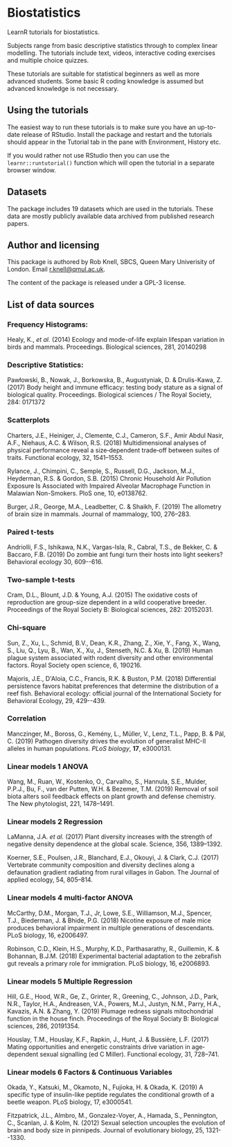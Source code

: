 # Biostatistics

LearnR tutorials for biostatistics. 
    
Subjects range from basic descriptive statistics through to complex linear modelling. The tutorials include text, videos, interactive coding exercises and multiple choice quizzes.

These tutorials are suitable for statistical beginners as well as more advanced students. Some basic R coding knowledge is assumed but advanced knowledge is not necessary.

## Using the tutorials
The easiest way to run these tutorials is to make sure you have an up-to-date release of RStudio. Install the package and restart and the tutorials should appear in the Tutorial tab in the pane with Environment, History etc.

If you would rather not use RStudio then you can use the `learnr::runtutorial()` function which will open the tutorial in a separate browser window.

## Datasets
The package includes 19 datasets which are used in the tutorials. These data are mostly publicly available data archived from published research papers.

## Author and licensing

This package is authored by Rob Knell, SBCS, Queen Mary Univerisity of London. Email r.knell@qmul.ac.uk.

The content of the package is released under a GPL-3 license.

## List of data sources

### Frequency Histograms:

Healy, K., *et al.* (2014) Ecology and mode-of-life explain lifespan variation in birds and mammals. Proceedings. Biological sciences, 281, 20140298

### Descriptive Statistics:

Pawłowski, B., Nowak, J., Borkowska, B., Augustyniak, D. & Drulis-Kawa, Z. (2017) Body height and immune efficacy: testing body stature as a signal of biological quality. Proceedings. Biological sciences / The Royal Society, 284: 0171372

### Scatterplots

Charters, J.E., Heiniger, J., Clemente, C.J., Cameron, S.F., Amir Abdul Nasir, A.F., Niehaus, A.C. & Wilson, R.S. (2018) Multidimensional analyses of physical performance reveal a size‐dependent trade‐off between suites of traits. Functional ecology, 32, 1541–1553.

Rylance, J., Chimpini, C., Semple, S., Russell, D.G., Jackson, M.J., Heyderman, R.S. & Gordon, S.B. (2015) Chronic Household Air Pollution Exposure Is Associated with Impaired Alveolar Macrophage Function in Malawian Non-Smokers. PloS one, 10, e0138762.

Burger, J.R., George, M.A., Leadbetter, C. & Shaikh, F. (2019) The allometry of brain size in mammals. Journal of mammalogy, 100, 276–283. 

### Paired t-tests

Andriolli, F.S., Ishikawa, N.K., Vargas-Isla, R., Cabral, T.S., de Bekker, C. & Baccaro, F.B. (2019) Do zombie ant fungi turn their hosts into light seekers? Behavioral ecology 30, 609--616.

### Two-sample t-tests

Cram, D.L., Blount, J.D. & Young, A.J. (2015) The oxidative costs of reproduction are group-size dependent in a wild cooperative breeder. Proceedings of the Royal Society B: Biological sciences, 282: 20152031.

### Chi-square

Sun, Z., Xu, L., Schmid, B.V., Dean, K.R., Zhang, Z., Xie, Y., Fang, X., Wang, S., Liu, Q., Lyu, B., Wan, X., Xu, J., Stenseth, N.C. & Xu, B. (2019) Human plague system associated with rodent diversity and other environmental factors. Royal Society open science, 6, 190216.

Majoris, J.E., D'Aloia, C.C., Francis, R.K. & Buston, P.M. (2018) Differential persistence favors habitat preferences that determine the distribution of a reef fish. Behavioral ecology: official journal of the International Society for Behavioral Ecology, 29, 429--439.

### Correlation

Manczinger, M., Boross, G., Kemény, L., Müller, V., Lenz, T.L., Papp, B. & Pál, C. (2019) Pathogen diversity drives the evolution of generalist MHC-II alleles in human populations. *PLoS biology*, **17**, e3000131.

### Linear models 1 ANOVA

Wang, M., Ruan, W., Kostenko, O., Carvalho, S., Hannula, S.E., Mulder, P.P.J., Bu, F., van der Putten, W.H. & Bezemer, T.M. (2019) Removal of soil biota alters soil feedback effects on plant growth and defense chemistry. The New phytologist, 221, 1478–1491.

### Linear models 2 Regression

LaManna, J.A. *et al.* (2017) Plant diversity increases with the strength of negative density dependence at the global scale. Science, 356, 1389–1392.

Koerner, S.E., Poulsen, J.R., Blanchard, E.J., Okouyi, J. & Clark, C.J. (2017) Vertebrate community composition and diversity declines along a defaunation gradient radiating from rural villages in Gabon. The Journal of applied ecology, 54, 805–814.

### Linear models 4 multi-factor ANOVA

McCarthy, D.M., Morgan, T.J., Jr, Lowe, S.E., Williamson, M.J., Spencer, T.J., Biederman, J. & Bhide, P.G. (2018) Nicotine exposure of male mice produces behavioral impairment in multiple generations of descendants. PLoS biology, 16, e2006497.

Robinson, C.D., Klein, H.S., Murphy, K.D., Parthasarathy, R., Guillemin, K. & Bohannan, B.J.M. (2018) Experimental bacterial adaptation to the zebrafish gut reveals a primary role for immigration. PLoS biology, 16, e2006893.

### Linear models 5 Multiple Regression

Hill, G.E., Hood, W.R., Ge, Z., Grinter, R., Greening, C., Johnson, J.D., Park, N.R., Taylor, H.A., Andreasen, V.A., Powers, M.J., Justyn, N.M., Parry, H.A., Kavazis, A.N. & Zhang, Y. (2019) Plumage redness signals mitochondrial function in the house finch. Proceedings of the Royal Sociaty B: Biological sciences, 286, 20191354.

Houslay, T.M., Houslay, K.F., Rapkin, J., Hunt, J. & Bussière, L.F. (2017) Mating opportunities and energetic constraints drive variation in age‐dependent sexual signalling (ed C Miller). Functional ecology, 31, 728–741.

### Linear models 6 Factors & Continuous Variables

Okada, Y., Katsuki, M., Okamoto, N., Fujioka, H. & Okada, K. (2019) A specific type of insulin-like peptide regulates the conditional growth of a beetle weapon. PLoS biology, 17, e3000541.

Fitzpatrick, J.L., Almbro, M., Gonzalez-Voyer, A., Hamada, S., Pennington, C., Scanlan, J. & Kolm, N. (2012) Sexual selection uncouples the evolution of brain and body size in pinnipeds. Journal of evolutionary biology, 25, 1321--1330.